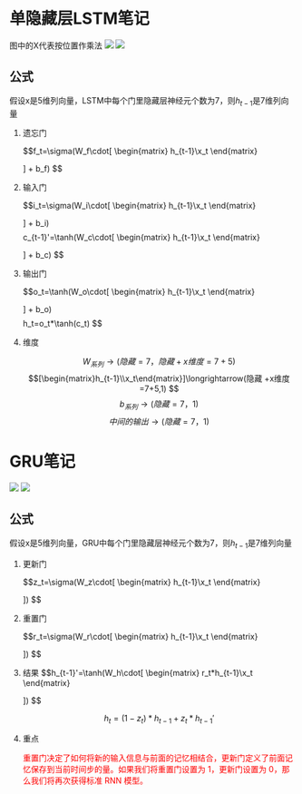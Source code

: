 # 单隐藏层LSTM笔记
图中的X代表按位置作乘法
![](https://raw.githubusercontent.com/dundundundun5/pictures/main/formal20221218125627.png)
![](https://raw.githubusercontent.com/dundundundun5/pictures/main/formal20221218133904.png)
## 公式


假设x是5维列向量，LSTM中每个门里隐藏层神经元个数为7，则$h_{t-1}$是7维列向量
1. 遗忘门

    $$f_t=\sigma(W_f\cdot[
        \begin{matrix}
            h_{t-1}\\x_t
        \end{matrix}
        
    ] + b_f) $$

2. 输入门

    $$i_t=\sigma(W_i\cdot[
        \begin{matrix}
            h_{t-1}\\x_t
        \end{matrix}
        
    ] + b_i) $$
    $$c_{t-1}'=\tanh(W_c\cdot[
        \begin{matrix}
            h_{t-1}\\x_t
        \end{matrix}
        
    ] + b_c) $$

    
3. 输出门

    $$o_t=\tanh(W_o\cdot[
        \begin{matrix}
            h_{t-1}\\x_t
        \end{matrix}
        
    ] + b_o) $$
    $$h_t=o_t*\tanh(c_t) $$
4. 维度

    $$W_{系列}\longrightarrow(隐藏=7，隐藏+x维度=7 + 5)$$
    $$[\begin{matrix}h_{t-1}\\x_t\end{matrix}]\longrightarrow(隐藏 +x维度=7+5,1) $$
    $$b_{系列}\longrightarrow(隐藏=7，1) $$
    $$中间的输出\longrightarrow(隐藏=7，1)$$

# GRU笔记

![](https://raw.githubusercontent.com/dundundundun5/pictures/main/formal20221218133557.png)
![](https://raw.githubusercontent.com/dundundundun5/pictures/main/formal20221218134025.png)
## 公式
假设x是5维列向量，GRU中每个门里隐藏层神经元个数为7，则$h_{t-1}$是7维列向量
1. 更新门

    $$z_t=\sigma(W_z\cdot[
        \begin{matrix}
            h_{t-1}\\x_t
        \end{matrix}
        
    ]) $$
    
2. 重置门

    $$r_t=\sigma(W_r\cdot[
        \begin{matrix}
            h_{t-1}\\x_t
        \end{matrix}
        
    ]) $$
3. 结果
    $$h_{t-1}'=\tanh(W_h\cdot[
        \begin{matrix}
            r_t*h_{t-1}\\x_t
        \end{matrix}
        
    ]) $$

    $$h_t=(1-z_t)*h_{t-1}+z_t*h_{t-1}' $$
4. 重点

    <font color='red'>重置门决定了如何将新的输入信息与前面的记忆相结合，更新门定义了前面记忆保存到当前时间步的量。如果我们将重置门设置为 1，更新门设置为 0，那么我们将再次获得标准 RNN 模型。</font>
